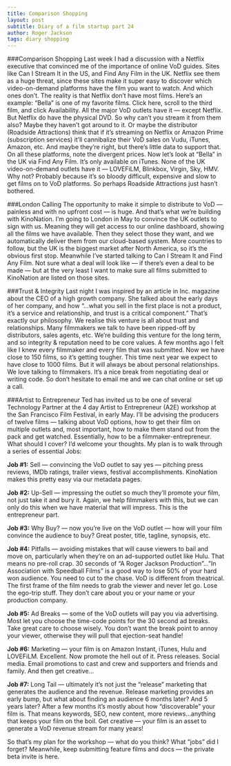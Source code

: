 ```yaml
---
title: Comparison Shopping
layout: post
subtitle: Diary of a film startup part 24
author: Roger Jackson
tags: diary shopping
---
```

###Comparison Shopping
Last week I had a discussion with a Netflix executive that convinced me of the importance of online VoD guides. Sites like Can I Stream It in the US, and Find Any Film in the UK. Netflix see them as a huge threat, since these sites make it super easy to discover which video-on-demand platforms have the film you want to watch. And which ones don’t. The reality is that Netflix don’t have most films. Here’s an example: “Bella” is one of my favorite films. Click here, scroll to the third film, and click Availability. All the major VoD outlets have it — except Netflix. But Netflix do have the physical DVD. So why can’t you stream it from them also? Maybe they haven’t got around to it. Or maybe the distributor (Roadside Attractions) think that if it’s streaming on Netflix or Amazon Prime (subscription services) it’ll cannibalize their VoD sales on Vudu, iTunes, Amazon, etc. And maybe they’re right, but there’s little data to support that. On all these platforms, note the divergent prices. Now let’s look at “Bella” in the UK via Find Any Film. It’s only available on iTunes. None of the UK video-on-demand outlets have it — LOVEFiLM, Blinkbox, Virgin, Sky, HMV. Why not? Probably because it’s so bloody difficult, expensive and slow to get films on to VoD platforms. So perhaps Roadside Attractions just hasn’t bothered.

###London Calling
The opportunity to make it simple to distribute to VoD — painless and with no upfront cost — is huge. And that’s what we’re building with KinoNation. I’m going to London in May to convince the UK outlets to sign with us. Meaning they will get access to our online dashboard, showing all the films we have available. Then they select those they want, and we automatically deliver them from our cloud-based system. More countries to follow, but the UK is the biggest market after North America, so it’s the obvious first stop. Meanwhile I’ve started talking to Can I Stream It and Find Any Film. Not sure what a deal will look like — if there’s even a deal to be made — but at the very least I want to make sure all films submitted to KinoNation are listed on those sites.

###Trust & Integrity
Last night I was inspired by an article in Inc. magazine about the CEO of a high growth company. She talked about the early days of her company, and how “…what you sell in the first place is not a product, it’s a service and relationship, and trust is a critical component.” That’s exactly our philosophy. We realise this venture is all about trust and relationships. Many filmmakers we talk to have been ripped-off by distributors, sales agents, etc. We’re building this venture for the long term, and so integrity & reputation need to be core values. A few months ago I felt like I knew every filmmaker and every film that was submitted. Now we have close to 150 films, so it’s getting tougher. This time next year we expect to have close to 1000 films. But it will always be about personal relationships. We love talking to filmmakers. It’s a nice break from negotiating deal or writing code. So don’t hesitate to email me and we can chat online or set up a call.

###Artist to Entrepreneur
Ted has invited us to be one of several Technology Partner at the 4 day Artist to Entrepreneur (A2E) workshop at the San Francisco Film Festival, in early May. I’ll be advising the producers of twelve films — talking about VoD options, how to get their film on multiple outlets and, most important, how to make them stand out from the pack and get watched. Essentially, how to be a filmmaker-entrepreneur. What should I cover? I’d welcome your thoughts. My plan is to walk through a series of essential Jobs:

<b>Job #1:</b> Sell — convincing the VoD outlet to say yes — pitching press reviews, IMDb ratings, trailer views, festival accomplishments. KinoNation makes this pretty easy via our metadata pages.

<b>Job #2:</b> Up-Sell — impressing the outlet so much they’ll promote your film, not just take it and bury it. Again, we help filmmakers with this, but we can only do this when we have material that will impress. This is the entrepreneur part.

<b>Job #3:</b> Why Buy? — now you’re live on the VoD outlet — how will your film convince the audience to buy? Great poster, title, tagline, synopsis, etc.

<b>Job #4:</b> Pitfalls — avoiding mistakes that will cause viewers to bail and move on, particularly when they’re on an ad-supported outlet like Hulu. That means no pre-roll crap. 30 seconds of “A Roger Jackson Production”…”In Association with Speedball Films” is a good way to lose 50% of your hard won audience. You need to cut to the chase. VoD is different from theatrical. The first frame of the film needs to grab the viewer and never let go. Lose the ego-trip stuff. They don’t care about you or your name or your production company.

<b>Job #5:</b> Ad Breaks — some of the VoD outlets will pay you via advertising. Most let you choose the time-code points for the 30 second ad breaks. Take great care to choose wisely. You don’t want the break point to annoy your viewer, otherwise they will pull that ejection-seat handle!

<b>Job #6:</b> Marketing — your film is on Amazon Instant, iTunes, Hulu and LOVEFiLM. Excellent. Now promote the hell out of it. Press releases. Social media. Email promotions to cast and crew and supporters and friends and family. And then get creative…

<b>Job #7:</b> Long Tail — ultimately it’s not just the “release” marketing that generates the audience and the revenue. Release marketing provides an early bump, but what about finding an audience 6 months later? And 5 years later? After a few months it’s mostly about how “discoverable” your film is. That means keywords, SEO, new content, more reviews…anything that keeps your film on the boil. Get creative — your film is an asset to generate a VoD revenue stream for many years!

So that’s my plan for the workshop — what do you think? What “jobs” did I forget? Meanwhile, keep submitting feature films and docs — the private beta invite is here.
